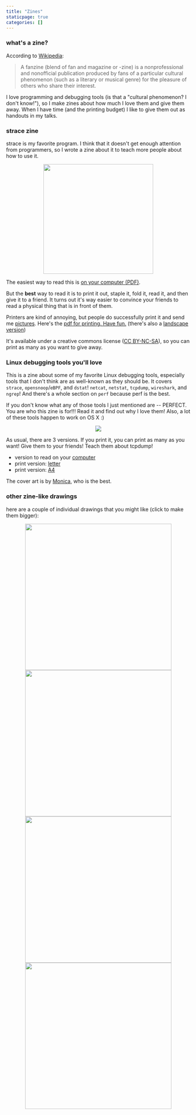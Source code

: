 ```yaml
---
title: "Zines"
staticpage: true
categories: []
---
```


### what's a zine?

According to [Wikipedia](https://en.wikipedia.org/wiki/Fanzine):

> A fanzine (blend of fan and magazine or -zine) is a nonprofessional and
> nonofficial publication produced by fans of a particular cultural phenomenon
> (such as a literary or musical genre) for the pleasure of others who share
> their interest.

I love programming and debugging tools (is that a "cultural phenomenon? I
don't know!"), so I make zines about how much I love them and give them away.
When I have time (and the printing budget) I like to give them out as handouts
in my talks.

<h3 id="strace-zine">strace zine</h3>

strace is my favorite program. I think that it doesn't get enough attention
from programmers, so I wrote a zine about it to teach more people about how to
use it.

<div align="center">
<a href="http://jvns.ca/strace-zine-portrait.pdf">
<img src="/images/strace_zine.png" height="300px">
</a>
</div>

The easiest way to read this is [on your computer (PDF)](http://jvns.ca/strace-zine-unfolded.pdf).

But the **best** way to read it is to print it out, staple it, fold it, read it, and then give it to a friend. It turns out it's way easier to convince your friends to read a physical thing that is in front of them.

Printers are kind of annoying, but people do successfully print it and send me [pictures](https://twitter.com/pinkhairedcyn/status/589149587333591041). Here's the [pdf for printing. Have fun.](/strace-zine-portrait.pdf) (there's also a [landscape version](/strace-zine-landscape.pdf))

It's available under a creative commons license 
([CC BY-NC-SA](https://creativecommons.org/licenses/by-nc-sa/4.0/)), so you can print as
many as you want to give away.

<h3 id="linux-debugging-tools"> Linux debugging tools you'll love </h3>

This is a zine about some of my favorite Linux debugging tools, especially tools that I don't think are as well-known as they should be. It covers `strace`, `opensnoop`/`eBPF`, and `dstat`! `netcat`, `netstat`, `tcpdump`, `wireshark`, and `ngrep`! And there's a whole section on `perf` because perf is the best.

If you don't know what any of those tools I just mentioned are -- PERFECT. You
are who this zine is for!!! Read it and find out why I love them! Also, a lot
of these tools happen to work on OS X :)

<div align="center">
<a href="http://jvns.ca/debugging-zine.pdf"><img src="/images/debugging-tools-cover.png"></a>
</div>

As usual, there are 3 versions. If you print it, you can print as many as you
want! Give them to your friends! Teach them about tcpdump!

* version to read on your <a href="http://jvns.ca/debugging-zine.pdf">computer</a>
* print version: <a href="http://jvns.ca/debugging-zine-print-letter.pdf">letter</a>
* print version: <a href="http://jvns.ca/debugging-zine-print-a4.pdf">A4</a>

The cover art is by [Monica](https://twitter.com/notwaldorf), who is the best.

### other zine-like drawings

here are a couple of individual drawings that you might
like (click to make them bigger):

<div align="center">
<a href="/images/drawings/better-debugging.png">
<img src="/images/drawings/better-debugging.png" height="400px">
</a>
<a href="/images/drawings/wizard-programmer.png">
<img src="/images/drawings/wizard-programmer.png" height="400px">
</a>
<a href="/images/drawings/the-senior-engineer.png">
<img src="/images/drawings/the-senior-engineer.png" height="400px">
</a>
<a href="/images/drawings/team.png">
<img src="/images/drawings/team.png" height="400px">
</a>
</div>

